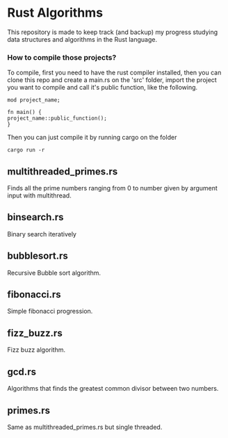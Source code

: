 # Rust Algorithms

This repository is made to keep track (and backup) my progress studying data structures and algorithms in the Rust language.

### How to compile those projects?

To compile, first you need to have the rust compiler installed, then you can clone this repo and create a main.rs on the 'src' folder, import the project you want to compile and call it's public function, like the following.

    mod project_name;

    fn main() {
    project_name::public_function();
    }

Then you can just compile it by running cargo on the folder

    cargo run -r

## multithreaded_primes.rs

Finds all the prime numbers ranging from 0 to number given by argument input with multithread.

## binsearch.rs

Binary search iteratively

## bubblesort.rs

Recursive Bubble sort algorithm.

## fibonacci.rs

Simple fibonacci progression.

## fizz_buzz.rs

Fizz buzz algorithm.

## gcd.rs

Algorithms that finds the greatest common divisor between two numbers.

## primes.rs

Same as multithreaded_primes.rs but single threaded.
